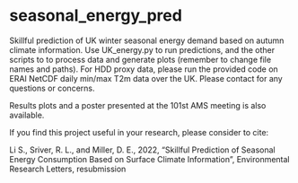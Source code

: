 # seasonal_energy_pred
Skillful prediction of UK winter seasonal energy demand based on autumn climate information. Use UK_energy.py to run predictions, and the other scripts to to process data and generate plots (remember to change file names and paths). For HDD proxy data, please run the provided code on ERAI NetCDF daily min/max T2m data over the UK. Please contact for any questions or concerns.

Results plots and a poster presented at the 101st AMS meeting is also available.

If you find this project useful in your research, please consider to cite:

Li S., Sriver, R. L., and Miller, D. E., 2022, “Skillful Prediction of Seasonal Energy Consumption Based on Surface Climate Information”, Environmental Research Letters, resubmission
